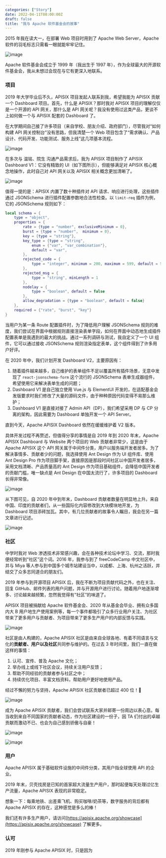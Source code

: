 ```yaml
---
categories: ["Story"]
date: 2022-04-11T08:00:00Z
draft: false
title: "我与 Apache 软件基金会的故事"
---
```


2015 年我在读大一，在部署 Web 项目时用到了 Apache Web Server，Apache 软件的羽毛标志只需看一眼就能牢牢记住。

![image](https://user-images.githubusercontent.com/2106987/162697929-97be170e-f68f-4a16-8599-9407fc4802cc.png)

Apache 软件基金会成立于 1999 年（我出生于 1997 年），作为全球最大的开源软件基金会，我从未想过会现在与它有更深入地联系。

### 项目

2019 年大学毕业后不久，APISIX 项目发起人联系到我，希望我能为 APISIX 贡献一个 Dashboard 项目。首先，什么是 APISIX？那时我对 APISIX 项目的理解仅仅是一个开源的 API 网关，那什么是 API 网关呢？我没有使用过这类产品，更谈不上如何做一个与 APISIX 配套的 Dashboard 了。

在大学期间自己接了许多项目（来自学校、朋友介绍、政府部门），尽管我对“如何构建 API 网关控制台”没有思路，但我清楚一个 Web 项目包含了“需求确认、产品设计、代码开发、功能测试、服务上线”这几项基本流程。

![image](https://user-images.githubusercontent.com/2106987/162700735-18eb5687-98a5-4aa9-837f-5d96cdbe6383.png)

在多次与 温铭、院生 沟通产品需求后，我为 APISIX 项目制作了 APISIX Dashboard V1：它没有精致的 UI（如下图所示），但能够满足对 APISIX 核心概念地操作，此时自己对 API 网关以及 APISIX 相关概念更加清晰了。

![image](https://user-images.githubusercontent.com/2106987/162698156-b97c90fd-0f51-4b3a-a99f-54f27f0f3a6c.png)

值得一提的是：APISIX 内置了数十种插件对 API 请求、响应进行处理，这些插件通过 JSONSchema 进行插件配置参数地合法性检查。以 `limit-req` 插件为例，它的 JSONSchema 规则如下：

```lua
local schema = {
    type = "object",
    properties = {
        rate = {type = "number", exclusiveMinimum = 0},
        burst = {type = "number",  minimum = 0},
        key = {type = "string"},
        key_type = {type = "string",
            enum = {"var", "var_combination"},
            default = "var",
        },
        rejected_code = {
            type = "integer", minimum = 200, maximum = 599, default = 503
        },
        rejected_msg = {
            type = "string", minLength = 1
        },
        nodelay = {
            type = "boolean", default = false
        },
        allow_degradation = {type = "boolean", default = false}
    },
    required = {"rate", "burst", "key"}
}
```

当用户为某一条 Route 配置插件时，为了降低用户理解 JSONSchema 规则的难度，我们尝试在界面中根据规则直接渲染表单字段，如何在界面中动态地生成插件配置表单是我遇到的最大的挑战。通过一系列调研与测试，我自定义了一个 UI 组件，它可以通过接收 JSONSchema 规则渲染指定表单，这个组件得到了许多用户好评。

在 2020 年中，我们计划开发 Dashboard V2，主要原因有：

1. 随着插件越来越多，自己维护的表单组件不足以覆盖所有插件场景，无意中发现了 `react-jsonschema-form` 这个流行的 JSONSchema 表单生成器组件，希望使用它来解决表单生成的问题；
2. Dashboard V1 是自己独立使用 Vue.js 与 ElementUI 开发的，在适配基金会发版要求时我们修改了大量的源码文件，由于种种原因代码变得不易那么维护；
3. Dashboard V1 是直接对接了 Admin API（DP），我们希望采用 DP 与 CP 分离的架构，因此需要为 Dashboard 单独开发一个 API Server。

直到今天，Apache APISIX Dashboard 依然在缓缓维护着 V2 版本。

具体开发过程不再赘述，但值得分享的事情是自 2019 年到 2020 年末，Apache APISIX Dashboard 与 Website 两个项目的 Web 贡献者非常少，这是由于 Apache APISIX 这个 API 网关属于中间件分类，用户以服务端开发者居多。为了解决事情多、贡献者少的问题，我选择使用 Ant Design 作为 UI 组件库、使用 Ant Design Pro 作为项目脚手架，直接原因是那段时间社区以中国开发者居多，采用文档清晰、产品质量高的 Ant Design 作为项目基础组件，会降低中国开发者的贡献门槛，唯一缺点是 Ant Design 在中国太流行了，许多项目的 Dashboard 长得非常像。

![image](https://user-images.githubusercontent.com/2106987/162698228-e3f277f6-e488-423a-9cf1-9d510017b3ba.png)

从下图可见，自 2020 年中到年末，Dashboard 贡献者数量在明显地上升。来自中国、印度的贡献者们，从一些国际化内容修改到大块模块地开发，为 Dashboard 项目添砖加瓦。其中，有几位贡献者的故事令人瞩目，我会在另一篇文章进行记述。

![image](https://user-images.githubusercontent.com/2106987/162700882-28d78189-a52d-40c5-92d0-4c26ab2eae68.png)

### 社区

中学时我对 Web 渗透技术非常感兴趣，会在各种技术论坛中学习、交流，那时我便经常听到“社区”这个词。2016 年，我参与到了 freeCodeCamp 中文社区中，并与 Miya 等人参与到中国多个城市站建设当中，以成都、上海、杭州之活跃，并结交了众多志同道合的朋友们。

2019 年参与到开源项目 APISIX 后，我在不断为项目贡献代码之外，也在关注、回复 GitHub、邮件列表的用户问题，并与开源用户进行讨论。随着用户地逐渐增多、讨论越来越频繁，忽然我觉得有“社区”的味道了。

APISIX 项目被捐献给 Apache 软件基金会、2020 年从基金会毕业、拥有众多国内大 B 用户地生产使用案例等，每一个事件都吸引了众多行业用户关注、为社区带来了更多用户与贡献者、为项目带来了更多生产用户的内部反馈与实践。

![image](https://user-images.githubusercontent.com/2106987/162701670-07ef3d7b-ee98-4521-a8a4-9619b27f2078.png)

社区是由人构建的，Apache APISIX 社区是由来自全球各地、有着不同语言与文化的**贡献者、用户以及社区**共同参与维护的。在过去 3 年时间里，我们一直在做这样的事情：

1. 认可、宣传、普及 Apache 文化；
2. 举办线上或线下社区会议，持续关注用户反馈；
3. 帮助不同经验的贡献者参与社区之中；
4. 持续优化项目、丰富文档资料，帮助用户更好地使用产品。

经过不懈的努力与坚持，Apache APISIX 社区贡献者已超过 400 位！🎉

![image](https://user-images.githubusercontent.com/2106987/162698417-d98a744c-d9c3-4a06-a19f-25ba503f95e0.png)

成为 Apache APISIX 贡献者，我们会尝试联系大家并邮寄一份周边以表心意。每当收到来自不同国家的贡献者动态，作为社区建设的一份子，因 TA 们付出的卓越贡献而激动不已、也会为自己感到骄傲与自豪！

![image](https://user-images.githubusercontent.com/2106987/162701345-128c37f6-cf86-418d-b928-7d3381e97359.png)

![image](https://user-images.githubusercontent.com/2106987/162701541-4f1fc7ff-8391-44b1-a4a1-fc52858c4758.png)

### 用户

Apache APISIX 属于基础软件设施的中间件分类，其用户指全球使用 API 的企业。

2019 年末，贝壳找房是已知的首家超大流量生产用户，那时起便每天处理过亿生产流量，Apache APISIX 表现的非常稳定。

想象一下：每乘地铁、出差乘飞机、购买咖啡/奶茶等，数字服务的背后都有 Apache APISIX 的存在，这种感觉是多么的棒！

我们还有许多生产用户，请访问[https://apisix.apache.org/showcase](https://apisix.apache.org/showcase) 了解更多。

### 认可

2019 年刚参与 Apache APISIX 时，只是因为
